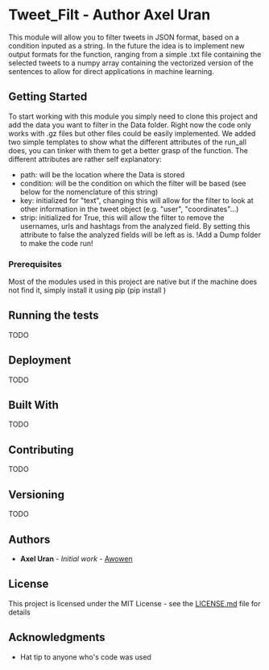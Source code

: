 # Tweet_Filt - Author Axel Uran
This module will allow you to filter tweets in JSON format, based on a condition inputed as a string. In the future the idea is to implement new output formats for the function, ranging from a simple .txt file containing the selected tweets to a numpy array containing the vectorized version of the sentences to allow for direct applications in machine learning.

## Getting Started

To start working with this module you simply need to clone this project and add the data you want to filter in the Data folder. Right now the code only works with .gz files but other files could be easily implemented.
We added two simple templates to show what the different attributes of the run_all does, you can tinker with them to get a better grasp of the function.
The different attributes are rather self explanatory:
* path: will be the location where the Data is stored
* condition: will be the condition on which the filter will be based (see below for the nomenclature of this string)
* key: initialized for "text", changing this will allow for the filter to look at other information in the tweet object (e.g. "user", "coordinates"...)
* strip: initialized for True, this will allow the filter to remove the usernames, urls and hashtags from the analyzed field. By setting this attribute to false the analyzed fields will be left as is.
!Add a Dump folder to make the code run!

### Prerequisites

Most of the modules used in this project are native but if the machine does not find it, simply install it using pip (pip install <module that is missing>)

## Running the tests

TODO

## Deployment

TODO

## Built With

TODO
## Contributing

TODO

## Versioning

TODO

## Authors

* **Axel Uran** - *Initial work* - [Awowen](https://github.com/Awowen)

<!-- See also the list of [contributors](https://github.com/your/project/contributors) who participated in this project. -->

## License

This project is licensed under the MIT License - see the [LICENSE.md](LICENSE.md) file for details

## Acknowledgments

* Hat tip to anyone who's code was used
